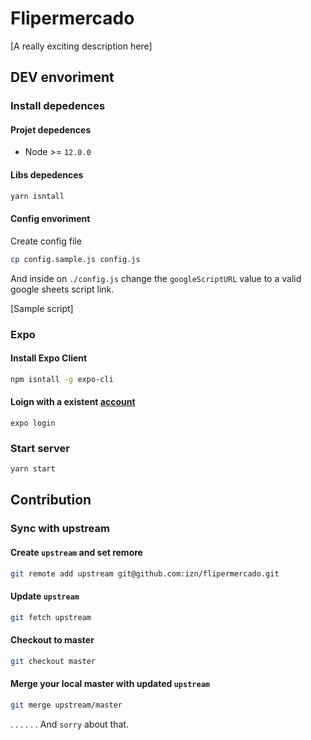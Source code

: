# Flipermercado

[A really exciting description here]

## DEV envoriment

### Install depedences

#### Projet depedences
  - Node >= `12.0.0`

#### Libs depedences

```sh
yarn isntall
```

#### Config envoriment

Create config file

```sh
cp config.sample.js config.js
```

And inside on `./config.js` change the `googleScriptURL` value to a valid google sheets script link.


[Sample script]

### Expo

#### Install Expo Client

```sh
npm isntall -g expo-cli
```

#### Loign with a existent [account](https://expo.io/)

```
expo login
```

### Start server

```sh
yarn start
```

## Contribution

### Sync with upstream

#### Create `upstream` and set remore

```sh
git remote add upstream git@github.com:izn/flipermercado.git
```

#### Update `upstream`

```sh
git fetch upstream
```

#### Checkout to master

```sh
git checkout master
```

#### Merge your local master with updated `upstream`

```sh
git merge upstream/master
```

.
.
.
.
.
.
And `sorry` about that.
